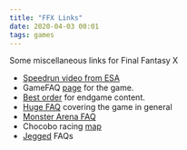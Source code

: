 ```yaml
---
title: "FFX Links"
date: 2020-04-03 00:01
tags: games
---
```

Some miscellaneous links for Final Fantasy X

* [Speedrun video from ESA]()
* GameFAQ [page](https://gamefaqs.gamespot.com/ps2/197344-final-fantasy-x/faqs/) for the game.
* [Best order](https://gamefaqs.gamespot.com/boards/197344-final-fantasy-x/60664287) for endgame content.
* [Huge FAQ](https://gamefaqs.gamespot.com/ps2/197344-final-fantasy-x/faqs/23329) covering the game in general
* [Monster Arena FAQ](https://gamefaqs.gamespot.com/ps2/197344-final-fantasy-x/faqs/15294)
* Chocobo racing [map](https://web.archive.org/web/20030329224742/http://home.san.rr.com/circe/ultimania_remiem.jpg)
* [Jegged](https://jegged.com/Games/Final-Fantasy-X/) FAQs